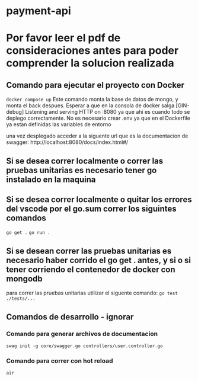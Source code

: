 # payment-api

# Por favor leer el pdf de consideraciones antes para poder comprender la solucion realizada 

## Comando para ejecutar el proyecto con Docker
`docker compose up`
Este comando monta la base de datos de mongo, y monta el back despues.
Esperar a que en la consola de docker salga [GIN-debug] Listening and serving HTTP on :8080
ya que ahi es cuando todo se deplego correctamente.
No es necesario crear .env ya que en el Dockerfile ya estan definidas las variables de entorno

una vez desplegado acceder a la siguente url que es la documentacion de swagger:
http://localhost:8080/docs/index.html#/

## Si se desea correr localmente o correr las pruebas unitarias es necesario tener go instalado en la maquina

## Si se desea correr localmente o quitar los errores del vscode por el go.sum correr los siguintes comandos
`go get .`
`go run .`

## Si se desean correr las pruebas unitarias es necesario haber corrido el go get . antes, y si o si tener corriendo el contenedor de docker con mongodb
para correr las pruebas unitarias utilizar el siguente comando:
`go test ./tests/...`

## Comandos de desarrollo - ignorar
### Comando para generar archivos de documentacion
`swag init -g core/swagger.go controllers/user.controller.go`
### Comando para correr con hot reload
`air`
